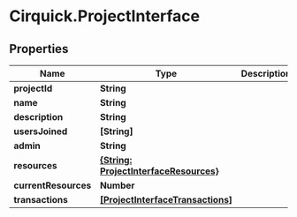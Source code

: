 # Cirquick.ProjectInterface

## Properties
Name | Type | Description | Notes
------------ | ------------- | ------------- | -------------
**projectId** | **String** |  | 
**name** | **String** |  | 
**description** | **String** |  | 
**usersJoined** | **[String]** |  | 
**admin** | **String** |  | 
**resources** | [**{String: ProjectInterfaceResources}**](ProjectInterfaceResources.md) |  | 
**currentResources** | **Number** |  | 
**transactions** | [**[ProjectInterfaceTransactions]**](ProjectInterfaceTransactions.md) |  | 
